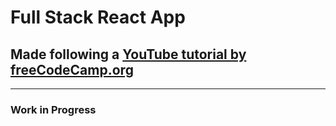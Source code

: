 # Full Stack React App

## Made following a [YouTube tutorial by freeCodeCamp.org](https://www.youtube.com/watch?v=m_u6P5k0vP0&list=WL)

------------------------------------------

### Work in Progress
